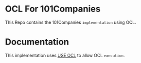 OCL For 101Companies
===================

This Repo contains the 101Companies `implementation` using OCL.

Documentation
============
This implementation uses [USE OCL](http://useocl.sourceforge.net/w/index.php) to allow OCL `execution`.
